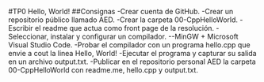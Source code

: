 #TP0 Hello, World!
##Consignas
-Crear cuenta de GitHub.
-Crear un repositorio público llamado AED.
-Crear la carpeta 00-CppHelloWorld.
-Escribir el readme que actua como front page de la resolución.
-Seleccionar, instalar y configurar un compilador.
--MinGW + Microsoft Visual Studio Code.
-Probar el compilador con un programa hello.cpp que envie a cout la linea Hello, World!
-Ejecutar el programa y capturar su salida en un archivo output.txt.
-Publicar en el repositorio personal AED la carpeta 00-CppHelloWorld con readme.me, hello.cpp y output.txt. 

